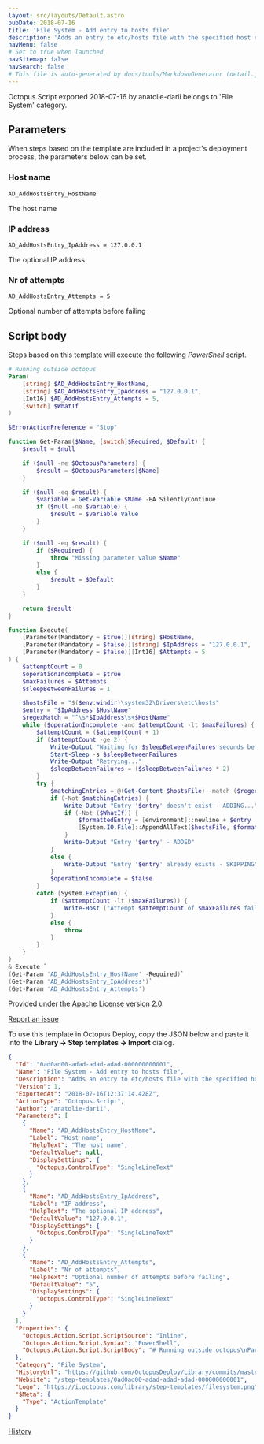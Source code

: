 ```yaml
---
layout: src/layouts/Default.astro
pubDate: 2018-07-16
title: 'File System - Add entry to hosts file'
description: 'Adds an entry to etc/hosts file with the specified host name and optional ip address'
navMenu: false
# Set to true when launched
navSitemap: false
navSearch: false
# This file is auto-generated by docs/tools/MarkdownGenerator (detail.js)
---
```


Octopus.Script exported 2018-07-16 by anatolie-darii belongs to 'File System' category.

## Parameters

When steps based on the template are included in a project's deployment process, the parameters below can be set.


<div class="param">

### Host name

`AD_AddHostsEntry_HostName`

The host name

</div>
        
<div class="param">

### IP address

`AD_AddHostsEntry_IpAddress = 127.0.0.1`

The optional IP address

</div>
        
<div class="param">

### Nr of attempts

`AD_AddHostsEntry_Attempts = 5`

Optional number of attempts before failing

</div>
        

## Script body

Steps based on this template will execute the following *PowerShell* script.

```powershell
# Running outside octopus
Param(
    [string] $AD_AddHostsEntry_HostName,
    [string] $AD_AddHostsEntry_IpAddress = "127.0.0.1",
    [Int16] $AD_AddHostsEntry_Attempts = 5,
    [switch] $WhatIf
)

$ErrorActionPreference = "Stop"

function Get-Param($Name, [switch]$Required, $Default) {
    $result = $null

    if ($null -ne $OctopusParameters) {
        $result = $OctopusParameters[$Name]
    }

    if ($null -eq $result) {
        $variable = Get-Variable $Name -EA SilentlyContinue
        if ($null -ne $variable) {
            $result = $variable.Value
        }
    }

    if ($null -eq $result) {
        if ($Required) {
            throw "Missing parameter value $Name"
        }
        else {
            $result = $Default
        }
    }

    return $result
}

function Execute(
    [Parameter(Mandatory = $true)][string] $HostName,
    [Parameter(Mandatory = $false)][string] $IpAddress = "127.0.0.1",
    [Parameter(Mandatory = $false)][Int16] $Attempts = 5
) {
    $attemptCount = 0
    $operationIncomplete = $true
    $maxFailures = $Attempts
    $sleepBetweenFailures = 1

    $hostsFile = "$($env:windir)\system32\Drivers\etc\hosts"
    $entry = "$IpAddress $HostName"
    $regexMatch = "^\s*$IpAddress\s+$HostName"
    while ($operationIncomplete -and $attemptCount -lt $maxFailures) {
        $attemptCount = ($attemptCount + 1)
        if ($attemptCount -ge 2) {
            Write-Output "Waiting for $sleepBetweenFailures seconds before retrying..."
            Start-Sleep -s $sleepBetweenFailures
            Write-Output "Retrying..."
            $sleepBetweenFailures = ($sleepBetweenFailures * 2)
        }
        try {
            $matchingEntries = @(Get-Content $hostsFile) -match ($regexMatch)
            if (-Not $matchingEntries) {
                Write-Output "Entry '$entry' doesn't exist - ADDING..."
                if (-Not ($WhatIf)) {
                    $formattedEntry = [environment]::newline + $entry
                    [System.IO.File]::AppendAllText($hostsFile, $formattedEntry)
                }
                Write-Output "Entry '$entry' - ADDED"
            }
            else {
                Write-Output "Entry '$entry' already exists - SKIPPING"
            }
            $operationIncomplete = $false
        }
        catch [System.Exception] {
            if ($attemptCount -lt ($maxFailures)) {
                Write-Host ("Attempt $attemptCount of $maxFailures failed: " + $_.Exception.Message)
            }
            else {
                throw
            }
        }
    }
}
& Execute `
(Get-Param 'AD_AddHostsEntry_HostName' -Required)`
(Get-Param 'AD_AddHostsEntry_IpAddress')`
(Get-Param 'AD_AddHostsEntry_Attempts')

```

Provided under the [Apache License version 2.0](https://github.com/OctopusDeploy/Library/blob/master/LICENSE.txt).

[Report an issue](https://github.com/OctopusDeploy/Library/issues/new?assignees=&labels=&projects=&template=bug-report.yml&title=Issue%20with%20File%20System%20-%20Add%20entry%20to%20hosts%20file&step-template=File%20System%20-%20Add%20entry%20to%20hosts%20file)

<div class="get-json">

To use this template in Octopus Deploy, copy the JSON below and paste it into the **Library → Step templates → Import** dialog.

```json
{
  "Id": "0ad0ad00-adad-adad-adad-000000000001",
  "Name": "File System - Add entry to hosts file",
  "Description": "Adds an entry to etc/hosts file with the specified host name and optional ip address",
  "Version": 1,
  "ExportedAt": "2018-07-16T12:37:14.428Z",
  "ActionType": "Octopus.Script",
  "Author": "anatolie-darii",
  "Parameters": [
    {
      "Name": "AD_AddHostsEntry_HostName",
      "Label": "Host name",
      "HelpText": "The host name",
      "DefaultValue": null,
      "DisplaySettings": {
        "Octopus.ControlType": "SingleLineText"
      }
    },
    {
      "Name": "AD_AddHostsEntry_IpAddress",
      "Label": "IP address",
      "HelpText": "The optional IP address",
      "DefaultValue": "127.0.0.1",
      "DisplaySettings": {
        "Octopus.ControlType": "SingleLineText"
      }
    },
    {
      "Name": "AD_AddHostsEntry_Attempts",
      "Label": "Nr of attempts",
      "HelpText": "Optional number of attempts before failing",
      "DefaultValue": "5",
      "DisplaySettings": {
        "Octopus.ControlType": "SingleLineText"
      }
    }
  ],
  "Properties": {
    "Octopus.Action.Script.ScriptSource": "Inline",
    "Octopus.Action.Script.Syntax": "PowerShell",
    "Octopus.Action.Script.ScriptBody": "# Running outside octopus\nParam(\n    [string] $AD_AddHostsEntry_HostName,\n    [string] $AD_AddHostsEntry_IpAddress = \"127.0.0.1\",\n    [Int16] $AD_AddHostsEntry_Attempts = 5,\n    [switch] $WhatIf\n)\n\n$ErrorActionPreference = \"Stop\"\n\nfunction Get-Param($Name, [switch]$Required, $Default) {\n    $result = $null\n\n    if ($null -ne $OctopusParameters) {\n        $result = $OctopusParameters[$Name]\n    }\n\n    if ($null -eq $result) {\n        $variable = Get-Variable $Name -EA SilentlyContinue\n        if ($null -ne $variable) {\n            $result = $variable.Value\n        }\n    }\n\n    if ($null -eq $result) {\n        if ($Required) {\n            throw \"Missing parameter value $Name\"\n        }\n        else {\n            $result = $Default\n        }\n    }\n\n    return $result\n}\n\nfunction Execute(\n    [Parameter(Mandatory = $true)][string] $HostName,\n    [Parameter(Mandatory = $false)][string] $IpAddress = \"127.0.0.1\",\n    [Parameter(Mandatory = $false)][Int16] $Attempts = 5\n) {\n    $attemptCount = 0\n    $operationIncomplete = $true\n    $maxFailures = $Attempts\n    $sleepBetweenFailures = 1\n\n    $hostsFile = \"$($env:windir)\\system32\\Drivers\\etc\\hosts\"\n    $entry = \"$IpAddress $HostName\"\n    $regexMatch = \"^\\s*$IpAddress\\s+$HostName\"\n    while ($operationIncomplete -and $attemptCount -lt $maxFailures) {\n        $attemptCount = ($attemptCount + 1)\n        if ($attemptCount -ge 2) {\n            Write-Output \"Waiting for $sleepBetweenFailures seconds before retrying...\"\n            Start-Sleep -s $sleepBetweenFailures\n            Write-Output \"Retrying...\"\n            $sleepBetweenFailures = ($sleepBetweenFailures * 2)\n        }\n        try {\n            $matchingEntries = @(Get-Content $hostsFile) -match ($regexMatch)\n            if (-Not $matchingEntries) {\n                Write-Output \"Entry '$entry' doesn't exist - ADDING...\"\n                if (-Not ($WhatIf)) {\n                    $formattedEntry = [environment]::newline + $entry\n                    [System.IO.File]::AppendAllText($hostsFile, $formattedEntry)\n                }\n                Write-Output \"Entry '$entry' - ADDED\"\n            }\n            else {\n                Write-Output \"Entry '$entry' already exists - SKIPPING\"\n            }\n            $operationIncomplete = $false\n        }\n        catch [System.Exception] {\n            if ($attemptCount -lt ($maxFailures)) {\n                Write-Host (\"Attempt $attemptCount of $maxFailures failed: \" + $_.Exception.Message)\n            }\n            else {\n                throw\n            }\n        }\n    }\n}\n& Execute `\n(Get-Param 'AD_AddHostsEntry_HostName' -Required)`\n(Get-Param 'AD_AddHostsEntry_IpAddress')`\n(Get-Param 'AD_AddHostsEntry_Attempts')\n"
  },
  "Category": "File System",
  "HistoryUrl": "https://github.com/OctopusDeploy/Library/commits/master/step-templates//opt/buildagent/work/75443764cd38076d/step-templates/file-system-add-hosts-entry.json",
  "Website": "/step-templates/0ad0ad00-adad-adad-adad-000000000001",
  "Logo": "https://i.octopus.com/library/step-templates/filesystem.png",
  "$Meta": {
    "Type": "ActionTemplate"
  }
}
```

[History](https://github.com/OctopusDeploy/Library/commits/master/step-templates/https://github.com/OctopusDeploy/Library/commits/master/step-templates//opt/buildagent/work/75443764cd38076d/step-templates/file-system-add-hosts-entry.json)

</div>
